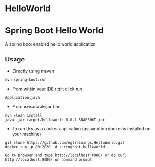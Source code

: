 # HelloWorld
# Spring Boot Hello World

A spring boot enabled hello world application

## Usage

- Directly using maven
```
mvn spring-boot:run
```

- From within your IDE right click run 
```
Application.java
```

- From executable jar file
```
mvn clean install
java -jar target/helloworld-0.0.1-SNAPSHOT.jar
```

- To run this as a docker application (assumption docker is installed on your machine)
```
git clone https://github.com/ngtrainings/HelloWorld.git
docker run -p 80:2020 -d springboot-helloworld

Go to Browser and type http://localhost:8080/ or do curl http://localhost:8080/ on command prompt
```
